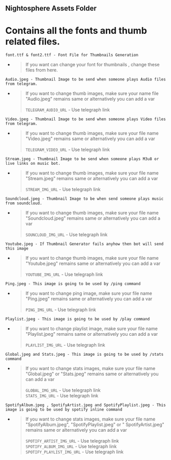 ## Nightosphere Assets Folder

# Contains all the fonts and thumb related files.

```console
font.ttf & font2.ttf - Font File for Thumbnails Generation
```

- > If you want can change your font for thumbnails , change these files from here.

```console
Audio.jpeg - Thumbnail Image to be send when someone plays Audio files from telegram.
```

- > If you want to change thumb images, make sure your name file "Audio.jpeg" remains same or alternatively you can add
  a var <br><br> `TELEGRAM_AUDIO_URL` - Use telegraph link

```console
Video.jpeg - Thumbnail Image to be send when someone plays Video files from telegram.
```

- > If you want to change thumb images, make sure your file name "Video.jpeg" remains same or alternatively you can add
  a var <br><br> `TELEGRAM_VIDEO_URL` - Use telegraph link

```console
Stream.jpeg - Thumbnail Image to be send when someone plays M3u8 or live links on music bot.
```

- > If you want to change thumb images, make sure your file name "Stream.jpeg" remains same or alternatively you can add
  a var <br><br> `STREAM_IMG_URL` - Use telegraph link

```console
Soundcloud.jpeg - Thumbnail Image to be when send someone plays music from soundcloud.
```

- > If you want to change thumb images, make sure your file name "Soundcloud.jpeg" remains same or alternatively you can
  add a var <br><br> `SOUNCLOUD_IMG_URL` - Use telegraph link

```console
Youtube.jpeg - If Thumbnail Generator fails anyhow then bot will send this image
```

- > If you want to change thumb images, make sure your file name "Youtube.jpeg" remains same or alternatively you can
  add a var <br><br> `YOUTUBE_IMG_URL` - Use telegraph link

```console
Ping.jpeg - This image is going to be used by /ping command
```

- > If you want to change ping image, make sure your file name "Ping.jpeg" remains same or alternatively you can add a
  var <br><br> `PING_IMG_URL` - Use telegraph link

```console
Playlist.jpeg - This image is going to be used by /play command
```

- > If you want to change playlist image, make sure your file name "Playlist.jpeg" remains same or alternatively you can
  add a var <br><br> `PLAYLIST_IMG_URL` - Use telegraph link

```console
Global.jpeg and Stats.jpeg - This image is going to be used by /stats command
```

- > If you want to change stats images, make sure your file name "Global.jpeg" or "Stats.jpeg" remains same or
  alternatively you can add a var <br><br> `GLOBAL_IMG_URL` - Use telegraph link<br> `STATS_IMG_URL` - Use telegraph
  link

```console
SpotifyAlbum.jpeg , SpotifyArtist.jpeg and SpotifyPlaylist.jpeg - This image is going to be used by spotify inline command
```

- > If you want to change stats images, make sure your file name "SpotifyAlbum.jpeg", "SpotifyPlaylist.jpeg" or "
  SpotifyArtist.jpeg" remains same or alternatively you can add a var <br><br> `SPOTIFY_ARTIST_IMG_URL` - Use telegraph
  link<br> `SPOTIFY_ALBUM_IMG_URL` - Use telegraph link<br> `SPOTIFY_PLAYLIST_IMG_URL` - Use telegraph link
